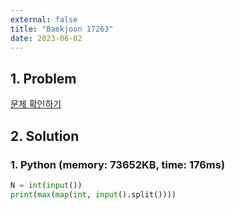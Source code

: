 ```yaml
---
external: false
title: "Baekjoon 17263"
date: 2023-06-02
---
```


## 1. Problem

[문제 확인하기](https://www.acmicpc.net/problem/17263)

## 2. Solution

### 1. Python (memory: 73652KB, time: 176ms)

```python
N = int(input())
print(max(map(int, input().split())))
```
